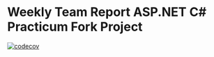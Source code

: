 # Weekly Team Report ASP.NET C# Practicum Fork Project 
[![codecov](https://codecov.io/gh/Xander11rgn/weekly-team-report-asp-net/branch/feature/asp-net-api/graph/badge.svg?token=J8QQEWYHP2)](https://codecov.io/gh/Xander11rgn/weekly-team-report-asp-net)
